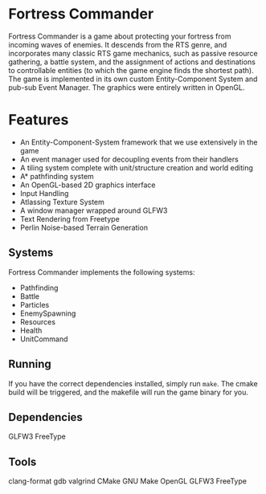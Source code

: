# Fortress Commander
Fortress Commander is a game about protecting your fortress from incoming waves of enemies. It descends from the RTS genre, and incorporates many classic RTS game mechanics, such as passive resource gathering, a battle system, and the assignment of actions and destinations to controllable entities (to which the game engine finds the shortest path). The game is implemented in its own custom Entity-Component System and pub-sub Event Manager. The graphics were entirely written in OpenGL.

# Features
- An Entity-Component-System framework that we use extensively in the game
- An event manager used for decoupling events from their handlers
- A tiling system complete with unit/structure creation and world editing
- A\* pathfinding system
- An OpenGL-based 2D graphics interface
- Input Handling
- Atlassing Texture System
- A window manager wrapped around GLFW3
- Text Rendering from Freetype
- Perlin Noise-based Terrain Generation

## Systems
Fortress Commander implements the following systems:
- Pathfinding
- Battle
- Particles
- EnemySpawning
- Resources
- Health
- UnitCommand

## Running
If you have the correct dependencies installed, simply run `make`. The cmake build will be triggered, and the makefile will run the game binary for you.

## Dependencies
GLFW3
FreeType

## Tools
clang-format
gdb
valgrind
CMake
GNU Make
OpenGL
GLFW3
FreeType
